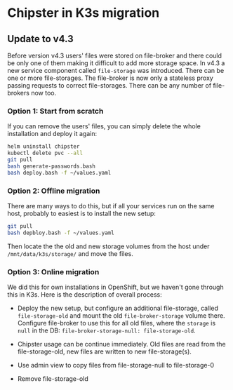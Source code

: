# Chipster in K3s migration
## Update to v4.3

Before version v4.3 users' files were stored on file-broker and there could be only one of them making it difficult to add more storage space. In v4.3 a new service component called `file-storage` was introduced. There can be one or more file-storages. The file-broker is now only a stateless proxy passing requests to correct file-storages. There can be any number of file-brokers now too.

### Option 1: Start from scratch

If you can remove the users' files, you can simply delete the whole installation and deploy it again:

```bash
helm uninstall chipster
kubectl delete pvc --all
git pull
bash generate-passwords.bash
bash deploy.bash -f ~/values.yaml
```
### Option 2: Offline migration

There are many ways to do this, but if all your services run on the same host, probably to easiest is to install the new setup:

```bash
git pull
bash depbloy.bash -f ~/values.yaml
```

Then locate the the old and new storage volumes from the host under `/mnt/data/k3s/storage/` and move the files.

### Option 3: Online migration

We did this for own installations in OpenShift, but we haven't gone through this in K3s. Here is the description of overall process:

- Deploy the new setup, but configure an additional file-storage, called `file-storage-old` and mount the old `file-broker-storage` volume there. Configure file-broker to use this for all old files, where the `storage` is `null` in the DB: `file-broker-storage-null: file-storage-old`.

- Chipster usage can be continue immediately. Old files are read from the file-storage-old, new files are written to new file-storage(s).
- Use admin view to copy files from file-storage-null to file-storage-0
- Remove file-storage-old
